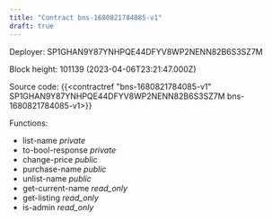 ```yaml
---
title: "Contract bns-1680821784085-v1"
draft: true
---
```

Deployer: SP1GHAN9Y87YNHPQE44DFYV8WP2NENN82B6S3SZ7M


 



Block height: 101139 (2023-04-06T23:21:47.000Z)

Source code: {{<contractref "bns-1680821784085-v1" SP1GHAN9Y87YNHPQE44DFYV8WP2NENN82B6S3SZ7M bns-1680821784085-v1>}}

Functions:

* list-name _private_
* to-bool-response _private_
* change-price _public_
* purchase-name _public_
* unlist-name _public_
* get-current-name _read_only_
* get-listing _read_only_
* is-admin _read_only_
